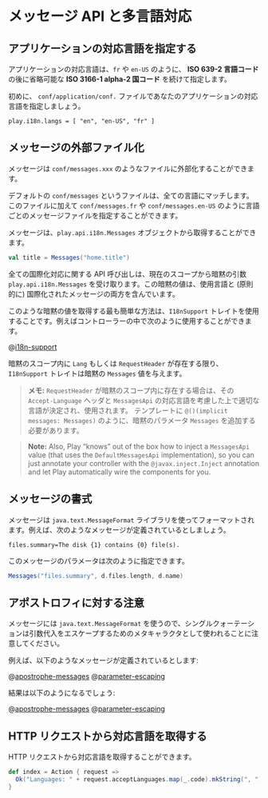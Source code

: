 <!--- Copyright (C) 2009-2015 Typesafe Inc. <http://www.typesafe.com> -->
<!--
# Messages and internationalization
-->
# メッセージ API と多言語対応

<!--
## Specifying languages supported by your application
-->
## アプリケーションの対応言語を指定する

<!--
A valid language code is specified by a valid **ISO 639-2 language code**, optionally followed by a valid **ISO 3166-1 alpha-2 country code**, such as `fr` or `en-US`.
-->
アプリケーションの対応言語は、`fr` や `en-US` のように、 **ISO 639-2 言語コード** の後に省略可能な **ISO 3166-1 alpha-2 国コード** を続けて指定します。

<!--
To start you need to specify the languages supported by your application in the `conf/application.conf` file:
-->
初めに、 `conf/application/conf.` ファイルであなたのアプリケーションの対応言語を指定しましょう。

```
play.i18n.langs = [ "en", "en-US", "fr" ]
```

<!--
## Externalizing messages
-->
## メッセージの外部ファイル化

<!--
You can externalize messages in the `conf/messages.xxx` files.
-->
メッセージは `conf/messages.xxx` のようなファイルに外部化することができます。

<!--
The default `conf/messages` file matches all languages. Additionally you can specify language-specific message files such as `conf/messages.fr` or `conf/messages.en-US`.
-->
デフォルトの `conf/messages` というファイルは、全ての言語にマッチします。このファイルに加えて `conf/messages.fr` や `conf/messages.en-US` のように言語ごとのメッセージファイルを指定することができます。

<!--
You can then retrieve messages using the `play.api.i18n.Messages` object:
-->
メッセージは、`play.api.i18n.Messages` オブジェクトから取得することができます。

```scala
val title = Messages("home.title")
```

<!--
All internationalization API calls take an implicit `play.api.i18n.Messages` argument retrieved from the current scope. This implicit value contains both the language to use and (essentially) the internationalized messages.
-->
全ての国際化対応に関する API 呼び出しは、現在のスコープから暗黙の引数 `play.api.i18n.Messages` を受け取ります。この暗黙の値は、使用言語と (原則的に) 国際化されたメッセージの両方を含んでいます。

<!--
The simplest way to get such an implicit value is to use the `I18nSupport` trait. For instance you can use it as follows in your controllers:
-->
このような暗黙の値を取得する最も簡単な方法は、`I18nSupport` トレイトを使用することです。例えばコントローラーの中で次のように使用することができます。

@[i18n-support](code/ScalaI18N.scala)

<!--
The `I18nSupport` trait gives you an implicit `Messages` value as long as there is a `Lang` or a `RequestHeader` in the implicit scope.
-->
暗黙のスコープ内に `Lang` もしくは `RequestHeader` が存在する限り、`I18nSupport` トレイトは暗黙の `Messages` 値を与えます。

<!--
> **Note:** If you have a `RequestHeader` in the implicit scope, it will use the preferred language extracted from the `Accept-Language` header and matching one of the `MessagesApi` supported languages. You should add a `Messages` implicit parameter to your template like this: `@()(implicit messages: Messages)`.
-->
> **メモ:** `RequestHeader` が暗黙のスコープ内に存在する場合は、その `Accept-Language` ヘッダと `MessagesApi` の対応言語を考慮した上で適切な言語が決定され、使用されます。 テンプレートに `@()(implicit messages: Messages)` のように、暗黙のパラメータ `Messages` を追加する必要があります。

> **Note:** Also, Play “knows” out of the box how to inject a `MessagesApi` value (that uses the `DefaultMessagesApi` implementation), so you can just annotate your controller with the `@javax.inject.Inject` annotation and let Play automatically wire the components for you.

<!--
## Messages format
-->
## メッセージの書式

<!--
Messages are formatted using the `java.text.MessageFormat` library. For example, assuming you have message defined like:
-->
メッセージは `java.text.MessageFormat` ライブラリを使ってフォーマットされます。例えば、次のようなメッセージが定義されているとしましょう。

```
files.summary=The disk {1} contains {0} file(s).
```

<!--
You can then specify parameters as:
-->
このメッセージのパラメータは次のように指定できます。

```scala
Messages("files.summary", d.files.length, d.name)
```

<!--
## Notes on apostrophes
-->
## アポストロフィに対する注意

<!--
Since Messages uses `java.text.MessageFormat`, please be aware that single quotes are used as a meta-character for escaping parameter substitutions.
-->
メッセージには `java.text.MessageFormat` を使うので、シングルクォーテーションは引数代入をエスケープするためのメタキャラクタとして使われることに注意してください。

<!--
For example, if you have the following messages defined:
-->
例えば、以下のようなメッセージが定義されているとします:

@[apostrophe-messages](code/scalaguide/i18n/messages)
@[parameter-escaping](code/scalaguide/i18n/messages)

<!--
you should expect the following results:
-->
結果は以下のようになるでしょう:

@[apostrophe-messages](code/ScalaI18N.scala)
@[parameter-escaping](code/ScalaI18N.scala)

<!--
## Retrieving supported language from an HTTP request
-->
## HTTP リクエストから対応言語を取得する

<!--
You can retrieve the languages supported by a specific HTTP request:
-->
HTTP リクエストから対応言語を取得することができます。

```scala
def index = Action { request =>
  Ok("Languages: " + request.acceptLanguages.map(_.code).mkString(", "))
}
```
